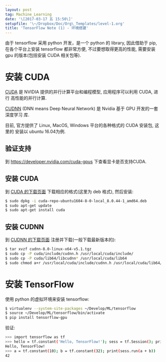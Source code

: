 ```yaml
---
layout: post
tag: Machine_Learning
date: '\[2017-03-17 五 15:50\]'
setupfile: '\~/Dropbox/Doc/Org\_Templates/level-1.org'
title: 'TensorFlow Note (1) - 环境搭建'
---
```


由于 tensorflow 采用 python 开发，是一个 python 的 library, 因此借助于
pip, 在各个平台上安装 tensorflow 都非常方便, 不过要想取得更高的性能,
需要安装 gpu 的版本(包括安装 CUDA 相关包等).

安装 CUDA
=========

[CUDA](https://en.wikipedia.org/wiki/CUDA) 是 NVIDIA
提供的并行计算平台和编程模型, 应用程序可以利用 CUDA, 进行
高性能的并行计算.

[CUDNN](https://developer.nvidia.com/cudnn) (DNN means Deep Neural
Network) 是 Nvidia 基于 GPU 开发的一套深度学习 库.

目前, 官方提供了 Linux, MacOS, Windows 平台的各种格式的 CUDA 安装包,
这里的 安装以 ubuntu 16.04为例.

验证支持
--------

到 <https://developer.nvidia.com/cuda-gpus> 下查看显卡是否支持CUDA.

安装 CUDA
---------

到 [CUDA 的下载页面](https://developer.nvidia.com/cuda-downloads)
下载相应的格式(这里为 deb 格式), 然后安装:

``` bash
$ sudo dpkg -i cuda-repo-ubuntu1604-8-0-local_8.0.44-1_amd64.deb 
$ sudo apt-get update
$ sudo apt-get install cuda
```

安装 CUDNN
----------

到 [CUDNN 的下载页面](https://developer.nvidia.com/cudnn)
注册并下载(一般下载最新版本的):

``` bash
$ tar xvzf cudnn-8.0-linux-x64-v5.1.tgz 
$ sudo cp -P cuda/include/cudnn.h /usr/local/cuda/include/
$ sudo cp -P cuda/lib64/libcudnn* /usr/local/cuda/lib64
$ sudo chmod a+r /usr/local/cuda/include/cudnn.h /usr/local/cuda/lib64/libcudnn*
```

安装 TensorFlow
===============

使用 python 的虚拟环境来安装 tensorflow:

``` bash
$ virtualenv --system-site-packages ~/Develop/ML/tensorflow
$ source ~/Develop/ML/tensorflow/bin/activate
$ pip install tensorflow-gpu
```

验证:

``` bash
>>> import tensorflow as tf
>>> hello = tf.constant('Hello, TensorFlow!'); sess = tf.Session(); print(sess.run(hello))
Hello, TensorFlow!
>>> a = tf.constant(10); b = tf.constant(32); print(sess.run(a + b))
42
```
